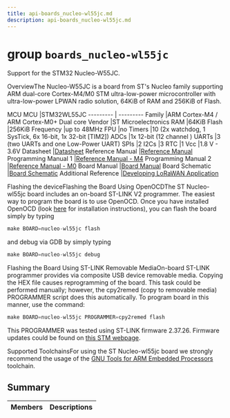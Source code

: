 ```yaml
---
title: api-boards_nucleo-wl55jc.md
description: api-boards_nucleo-wl55jc.md
---
```

# group `boards_nucleo-wl55jc` 

Support for the STM32 Nucleo-W55JC.

OverviewThe Nucleo-W55JC is a board from ST's Nucleo family supporting ARM dual-core Cortex-M4/M0 STM ultra-low-power microcontroller with ultra-low-power LPWAN radio solution, 64KiB of RAM and 256KiB of Flash.

MCU
MCU   |STM32WL55JC
--------- | ---------
Family   |ARM Cortex-M4 / ARM Cortex-M0+ Dual core
Vendor   |ST Microelectronics
RAM   |64KiB
Flash   |256KiB
Frequency   |up to 48MHz
FPU   |no
Timers   |10 (2x watchdog, 1 SysTick, 6x 16-bit, 1x 32-bit [TIM2])
ADCs   |1x 12-bit (12 channel )
UARTs   |3 (two UARTs and one Low-Power UART)
SPIs   |2
I2Cs   |3
RTC   |1
Vcc   |1.8 V - 3.6V
Datasheet   |[Datasheet](https://www.st.com/resource/en/datasheet/stm32wl55jc.pdf)
Reference Manual   |[Reference Manual](https://www.st.com/resource/en/reference_manual/dm00451556-stm32wl5x-advanced-armbased-32bit-mcus-with-subghz-radio-solution-stmicroelectronics.pdf)
Programming Manual 1   |[Reference Manual - M4](https://www.st.com/resource/en/programming_manual/dm00046982-stm32-cortexm4-mcus-and-mpus-programming-manual-stmicroelectronics.pdf)
Programming Manual 2   |[Reference Manual - M0](https://www.st.com/resource/en/programming_manual/dm00104451-cortexm0-programming-manual-for-stm32l0-stm32g0-stm32wl-and-stm32wb-series-stmicroelectronics.pdf)
Board Manual   |[Board Manual](https://www.st.com/resource/en/data_brief/nucleo-wl55jc.pdf)
Board Schematic   |[Board Schematic](https://www.st.com/resource/en/user_manual/dm00622917-stm32wl-nucleo64-board-mb1389-stmicroelectronics.pdf)
Additional Reference   |[Developing LoRaWAN Application](https://www.st.com/resource/en/application_note/dm00660451-how-to-build-a-lora-application-with-stm32cubewl-stmicroelectronics.pdf)

Flashing the deviceFlashing the Board Using OpenOCDThe ST Nucleo-wl55jc board includes an on-board ST-LINK V2 programmer. The easiest way to program the board is to use OpenOCD. Once you have installed OpenOCD (look [here](https://github.com/RIOT-OS/RIOT/wiki/OpenOCD) for installation instructions), you can flash the board simply by typing

```cpp
make BOARD=nucleo-wl55jc flash
```
 and debug via GDB by simply typing 
```cpp
make BOARD=nucleo-wl55jc debug
```

Flashing the Board Using ST-LINK Removable MediaOn-board ST-LINK programmer provides via composite USB device removable media. Copying the HEX file causes reprogramming of the board. This task could be performed manually; however, the cpy2remed (copy to removable media) PROGRAMMER script does this automatically. To program board in this manner, use the command: 
```cpp
make BOARD=nucleo-wl55jc PROGRAMMER=cpy2remed flash
```
This PROGRAMMER was tested using ST-LINK firmware 2.37.26. Firmware updates could be found on [this STM webpage](https://www.st.com/en/development-tools/stsw-link007.html).

Supported ToolchainsFor using the ST Nucleo-wl55jc board we strongly recommend the usage of the [GNU Tools for ARM Embedded Processors](https://launchpad.net/gcc-arm-embedded) toolchain.

## Summary

 Members                        | Descriptions                                
--------------------------------|---------------------------------------------

